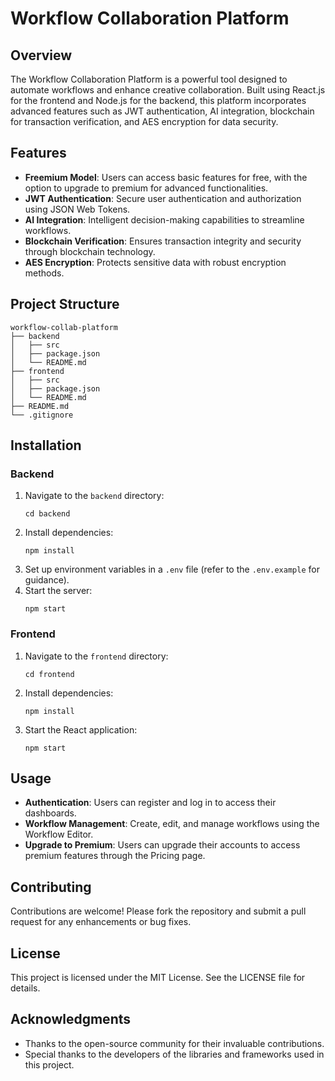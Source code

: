 # Workflow Collaboration Platform

## Overview
The Workflow Collaboration Platform is a powerful tool designed to automate workflows and enhance creative collaboration. Built using React.js for the frontend and Node.js for the backend, this platform incorporates advanced features such as JWT authentication, AI integration, blockchain for transaction verification, and AES encryption for data security.

## Features
- **Freemium Model**: Users can access basic features for free, with the option to upgrade to premium for advanced functionalities.
- **JWT Authentication**: Secure user authentication and authorization using JSON Web Tokens.
- **AI Integration**: Intelligent decision-making capabilities to streamline workflows.
- **Blockchain Verification**: Ensures transaction integrity and security through blockchain technology.
- **AES Encryption**: Protects sensitive data with robust encryption methods.

## Project Structure
```
workflow-collab-platform
├── backend
│   ├── src
│   ├── package.json
│   └── README.md
├── frontend
│   ├── src
│   ├── package.json
│   └── README.md
├── README.md
└── .gitignore
```

## Installation

### Backend
1. Navigate to the `backend` directory:
   ```
   cd backend
   ```
2. Install dependencies:
   ```
   npm install
   ```
3. Set up environment variables in a `.env` file (refer to the `.env.example` for guidance).
4. Start the server:
   ```
   npm start
   ```

### Frontend
1. Navigate to the `frontend` directory:
   ```
   cd frontend
   ```
2. Install dependencies:
   ```
   npm install
   ```
3. Start the React application:
   ```
   npm start
   ```

## Usage
- **Authentication**: Users can register and log in to access their dashboards.
- **Workflow Management**: Create, edit, and manage workflows using the Workflow Editor.
- **Upgrade to Premium**: Users can upgrade their accounts to access premium features through the Pricing page.

## Contributing
Contributions are welcome! Please fork the repository and submit a pull request for any enhancements or bug fixes.

## License
This project is licensed under the MIT License. See the LICENSE file for details.

## Acknowledgments
- Thanks to the open-source community for their invaluable contributions.
- Special thanks to the developers of the libraries and frameworks used in this project.
